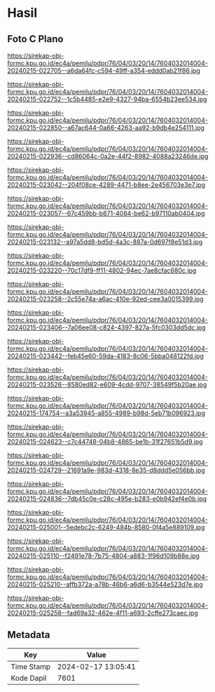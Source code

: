 # Hasil

## Foto C Plano

https://sirekap-obj-formc.kpu.go.id/ec4a/pemilu/pdpr/76/04/03/20/14/7604032014004-20240215-022705--a6da64fc-c594-49ff-a354-eddd0ab21f86.jpg

https://sirekap-obj-formc.kpu.go.id/ec4a/pemilu/pdpr/76/04/03/20/14/7604032014004-20240215-022752--1c5b4485-e2e9-4327-94ba-6554b23ee534.jpg

https://sirekap-obj-formc.kpu.go.id/ec4a/pemilu/pdpr/76/04/03/20/14/7604032014004-20240215-022850--a67ac644-0a66-4263-aa92-b9db4e254111.jpg

https://sirekap-obj-formc.kpu.go.id/ec4a/pemilu/pdpr/76/04/03/20/14/7604032014004-20240215-022936--cd86064c-0a2e-44f2-8982-4088a23246de.jpg

https://sirekap-obj-formc.kpu.go.id/ec4a/pemilu/pdpr/76/04/03/20/14/7604032014004-20240215-023042--204f08ce-4289-4471-b8ee-2e456703e3e7.jpg

https://sirekap-obj-formc.kpu.go.id/ec4a/pemilu/pdpr/76/04/03/20/14/7604032014004-20240215-023057--67c459bb-b871-4084-be62-b97110ab0404.jpg

https://sirekap-obj-formc.kpu.go.id/ec4a/pemilu/pdpr/76/04/03/20/14/7604032014004-20240215-023132--a97a5dd8-bd5d-4a3c-887a-0d697f8e51d3.jpg

https://sirekap-obj-formc.kpu.go.id/ec4a/pemilu/pdpr/76/04/03/20/14/7604032014004-20240215-023220--70c17df9-ff11-4802-94ec-7ae8cfac680c.jpg

https://sirekap-obj-formc.kpu.go.id/ec4a/pemilu/pdpr/76/04/03/20/14/7604032014004-20240215-023258--2c55e74a-a6ac-410e-92ed-cee3a0015399.jpg

https://sirekap-obj-formc.kpu.go.id/ec4a/pemilu/pdpr/76/04/03/20/14/7604032014004-20240215-023406--7a06ee08-c824-4397-827a-5fc0303dd5dc.jpg

https://sirekap-obj-formc.kpu.go.id/ec4a/pemilu/pdpr/76/04/03/20/14/7604032014004-20240215-023442--feb45e60-59da-4183-8c06-5bba048122fd.jpg

https://sirekap-obj-formc.kpu.go.id/ec4a/pemilu/pdpr/76/04/03/20/14/7604032014004-20240215-023526--8580ed82-e609-4cdd-9707-38549f5b20ae.jpg

https://sirekap-obj-formc.kpu.go.id/ec4a/pemilu/pdpr/76/04/03/20/14/7604032014004-20240215-174754--a3a53945-a855-4989-b98d-5eb71b096923.jpg

https://sirekap-obj-formc.kpu.go.id/ec4a/pemilu/pdpr/76/04/03/20/14/7604032014004-20240215-024623--c7c44748-04b8-4865-be1b-31f27651b5d9.jpg

https://sirekap-obj-formc.kpu.go.id/ec4a/pemilu/pdpr/76/04/03/20/14/7604032014004-20240215-024729--21691a9e-983d-4318-8e35-d8ddd5e056bb.jpg

https://sirekap-obj-formc.kpu.go.id/ec4a/pemilu/pdpr/76/04/03/20/14/7604032014004-20240215-024836--7db45c0e-c28c-495e-b283-e0b942ef4e0b.jpg

https://sirekap-obj-formc.kpu.go.id/ec4a/pemilu/pdpr/76/04/03/20/14/7604032014004-20240215-025001--5edebc2c-6249-484b-8580-0f4a5e889109.jpg

https://sirekap-obj-formc.kpu.go.id/ec4a/pemilu/pdpr/76/04/03/20/14/7604032014004-20240215-025110--f2491e78-7b75-4804-a883-1f96d109b88e.jpg

https://sirekap-obj-formc.kpu.go.id/ec4a/pemilu/pdpr/76/04/03/20/14/7604032014004-20240215-025210--affb372a-a78b-46b6-a6d6-b3544e523d7e.jpg

https://sirekap-obj-formc.kpu.go.id/ec4a/pemilu/pdpr/76/04/03/20/14/7604032014004-20240215-025258--fad69a32-462e-4f11-a693-2cffe273caec.jpg


## Metadata

| Key        | Value               |
| ---------- | ------------------- |
| Time Stamp | 2024-02-17 13:05:41 |
| Kode Dapil | 7601                |



